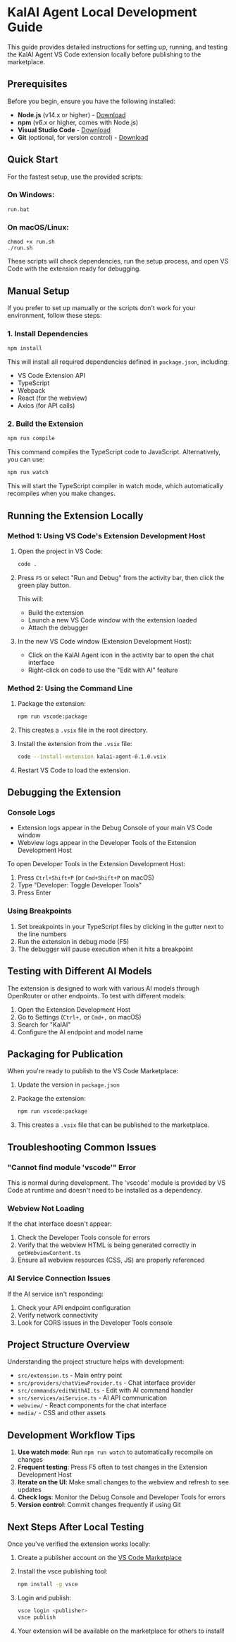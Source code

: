 # KalAI Agent Local Development Guide

This guide provides detailed instructions for setting up, running, and testing the KalAI Agent VS Code extension locally before publishing to the marketplace.

## Prerequisites

Before you begin, ensure you have the following installed:

- **Node.js** (v14.x or higher) - [Download](https://nodejs.org/)
- **npm** (v6.x or higher, comes with Node.js)
- **Visual Studio Code** - [Download](https://code.visualstudio.com/)
- **Git** (optional, for version control) - [Download](https://git-scm.com/)

## Quick Start

For the fastest setup, use the provided scripts:

### On Windows:
```
run.bat
```

### On macOS/Linux:
```
chmod +x run.sh
./run.sh
```

These scripts will check dependencies, run the setup process, and open VS Code with the extension ready for debugging.

## Manual Setup

If you prefer to set up manually or the scripts don't work for your environment, follow these steps:

### 1. Install Dependencies

```bash
npm install
```

This will install all required dependencies defined in `package.json`, including:
- VS Code Extension API
- TypeScript
- Webpack
- React (for the webview)
- Axios (for API calls)

### 2. Build the Extension

```bash
npm run compile
```

This command compiles the TypeScript code to JavaScript. Alternatively, you can use:

```bash
npm run watch
```

This will start the TypeScript compiler in watch mode, which automatically recompiles when you make changes.

## Running the Extension Locally

### Method 1: Using VS Code's Extension Development Host

1. Open the project in VS Code:
   ```bash
   code .
   ```

2. Press `F5` or select "Run and Debug" from the activity bar, then click the green play button.

   This will:
   - Build the extension
   - Launch a new VS Code window with the extension loaded
   - Attach the debugger

3. In the new VS Code window (Extension Development Host):
   - Click on the KalAI Agent icon in the activity bar to open the chat interface
   - Right-click on code to use the "Edit with AI" feature

### Method 2: Using the Command Line

1. Package the extension:
   ```bash
   npm run vscode:package
   ```

2. This creates a `.vsix` file in the root directory.

3. Install the extension from the `.vsix` file:
   ```bash
   code --install-extension kalai-agent-0.1.0.vsix
   ```

4. Restart VS Code to load the extension.

## Debugging the Extension

### Console Logs

- Extension logs appear in the Debug Console of your main VS Code window
- Webview logs appear in the Developer Tools of the Extension Development Host

To open Developer Tools in the Extension Development Host:
1. Press `Ctrl+Shift+P` (or `Cmd+Shift+P` on macOS)
2. Type "Developer: Toggle Developer Tools"
3. Press Enter

### Using Breakpoints

1. Set breakpoints in your TypeScript files by clicking in the gutter next to the line numbers
2. Run the extension in debug mode (F5)
3. The debugger will pause execution when it hits a breakpoint

## Testing with Different AI Models

The extension is designed to work with various AI models through OpenRouter or other endpoints. To test with different models:

1. Open the Extension Development Host
2. Go to Settings (`Ctrl+,` or `Cmd+,` on macOS)
3. Search for "KalAI"
4. Configure the AI endpoint and model name

## Packaging for Publication

When you're ready to publish to the VS Code Marketplace:

1. Update the version in `package.json`
2. Package the extension:
   ```bash
   npm run vscode:package
   ```

3. This creates a `.vsix` file that can be published to the marketplace.

## Troubleshooting Common Issues

### "Cannot find module 'vscode'" Error

This is normal during development. The 'vscode' module is provided by VS Code at runtime and doesn't need to be installed as a dependency.

### Webview Not Loading

If the chat interface doesn't appear:
1. Check the Developer Tools console for errors
2. Verify that the webview HTML is being generated correctly in `getWebviewContent.ts`
3. Ensure all webview resources (CSS, JS) are properly referenced

### AI Service Connection Issues

If the AI service isn't responding:
1. Check your API endpoint configuration
2. Verify network connectivity
3. Look for CORS issues in the Developer Tools console

## Project Structure Overview

Understanding the project structure helps with development:

- `src/extension.ts` - Main entry point
- `src/providers/chatViewProvider.ts` - Chat interface provider
- `src/commands/editWithAI.ts` - Edit with AI command handler
- `src/services/aiService.ts` - AI API communication
- `webview/` - React components for the chat interface
- `media/` - CSS and other assets

## Development Workflow Tips

1. **Use watch mode**: Run `npm run watch` to automatically recompile on changes
2. **Frequent testing**: Press F5 often to test changes in the Extension Development Host
3. **Iterate on the UI**: Make small changes to the webview and refresh to see updates
4. **Check logs**: Monitor the Debug Console and Developer Tools for errors
5. **Version control**: Commit changes frequently if using Git

## Next Steps After Local Testing

Once you've verified the extension works locally:

1. Create a publisher account on the [VS Code Marketplace](https://marketplace.visualstudio.com/manage)
2. Install the vsce publishing tool:
   ```bash
   npm install -g vsce
   ```

3. Login and publish:
   ```bash
   vsce login <publisher>
   vsce publish
   ```

4. Your extension will be available on the marketplace for others to install!